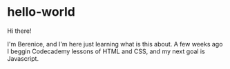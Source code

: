 # hello-world

Hi there!

I'm Berenice, and I'm here just learning what is this about. A few weeks ago I beggin Codecademy lessons of HTML and CSS, and my next goal is Javascript.
